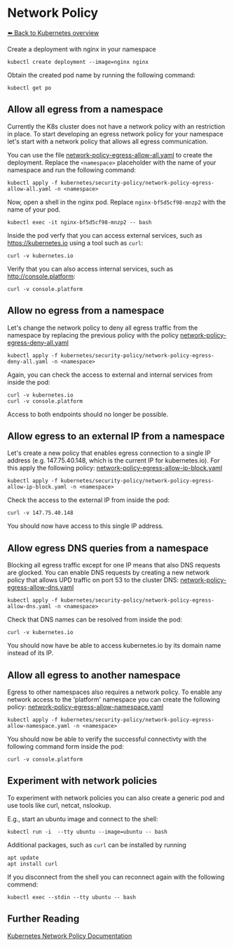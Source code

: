 # Network Policy
[⬅️ Back to Kubernetes overview](README.md)

Create a deployment with nginx in your namespace
```shell
kubectl create deployment --image=nginx nginx 
```

Obtain the created pod name by running the following command:
````
kubectl get po
````

## Allow all egress from a namespace
Currently the K8s cluster does not have a network policy with an restriction in place. To start developing an egress network policy for your namespace let's start with a network policy that allows all egress communication. 

You can use the file [network-policy-egress-allow-all.yaml](kubernetes/security-policy/network-policy-egress-allow-all.yaml) to create the deployment.
Replace the `<namespace>` placeholder with the name of your namespace and run the following command:

````
kubectl apply -f kubernetes/security-policy/network-policy-egress-allow-all.yaml -n <namespace>
````

Now, open a shell in the nginx pod. Replace `nginx-bf5d5cf98-mnzp2` with the name of your pod.
````
kubectl exec -it nginx-bf5d5cf98-mnzp2 -- bash
````

Inside the pod verfy that you can access external services, such as https://kubernetes.io using a tool such as `curl`:

````
curl -v kubernetes.io
````

Verify that you can also access internal services, such as http://console.platform:
````
curl -v console.platform
````

## Allow no egress from a namespace
Let's change the network policy to deny all egress traffic from the namespace by replacing the previous policy with the policy [network-policy-egress-deny-all.yaml](kubernetes/security-policy/network-policy-egress-deny-all.yaml)

````
kubectl apply -f kubernetes/security-policy/network-policy-egress-deny-all.yaml -n <namespace>
````

Again, you can check the access to external and internal services from inside the pod:

````
curl -v kubernetes.io
curl -v console.platform
````

Access to both endpoints should no longer be possible.

## Allow egress to an external IP from a namespace
Let's create a new policy that enables egress connection to a single IP address (e.g. 147.75.40.148, which is the current IP for kubernetes.io). For this apply the following policy: [network-policy-egress-allow-ip-block.yaml](kubernetes/security-policy/network-policy-egress-allow-ip-block.yaml)

````
kubectl apply -f kubernetes/security-policy/network-policy-egress-allow-ip-block.yaml -n <namespace>
````

Check the access to the external IP from inside the pod:

````
curl -v 147.75.40.148
````
You should now have access to this single IP address.

## Allow egress DNS queries from a namespace

Blocking all egress traffic except for one IP means that also DNS requests are glocked. You can enable DNS requests by creating a new network policy that allows UPD traffic on port 53 to the cluster DNS: [network-policy-egress-allow-dns.yaml](kubernetes/security-policy/network-policy-egress-allow-dns.yaml)

````
kubectl apply -f kubernetes/security-policy/network-policy-egress-allow-dns.yaml -n <namespace>
````

Check that DNS names can be resolved from inside the pod:

````
curl -v kubernetes.io
````
You should now have be able to access kubernetes.io by its domain name instead of its IP.

## Allow all egress to another namespace

Egress to other namespaces also requires a network policy. To enable any network access to the 'platform' namespace you can create the following policy: 
[network-policy-egress-allow-namespace.yaml](kubernetes/security-policy/network-policy-egress-allow-namespace.yaml)

````
kubectl apply -f kubernetes/security-policy/network-policy-egress-allow-namespace.yaml -n <namespace>
````
You should now be able to verify the successful connectivty with the following command form inside the pod:
````
curl -v console.platform
````

## Experiment with network policies

To experiment with network policies you can also create a generic pod and use tools like curl, netcat, nslookup. 

E.g., start an ubuntu image and connect to the shell:
````
kubectl run -i  --tty ubuntu --image=ubuntu -- bash
````

Additional packages, such as `curl` can be installed by running
````
apt update
apt install curl
````

If you disconnect from the shell you can reconnect again with the following commend:
````
kubectl exec --stdin --tty ubuntu -- bash
````


## Further Reading
[Kubernetes Network Policy Documentation](https://kubernetes.io/docs/concepts/services-networking/network-policies/)

